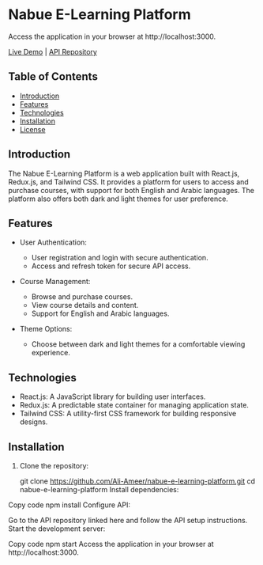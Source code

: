 # Nabue E-Learning Platform

Access the application in your browser at http://localhost:3000.

[Live Demo](https://nabu-paltform.onrender.com/) | [API Repository](link_to_api_repository)

## Table of Contents

- [Introduction](#introduction)
- [Features](#features)
- [Technologies](#technologies)
- [Installation](#installation)
- [License](#license)

## Introduction

The Nabue E-Learning Platform is a web application built with React.js, Redux.js, and Tailwind CSS. It provides a platform for users to access and purchase courses, with support for both English and Arabic languages. The platform also offers both dark and light themes for user preference.

## Features

- User Authentication:
  - User registration and login with secure authentication.
  - Access and refresh token for secure API access.

- Course Management:
  - Browse and purchase courses.
  - View course details and content.
  - Support for English and Arabic languages.
  
- Theme Options:
  - Choose between dark and light themes for a comfortable viewing experience.

## Technologies

- React.js: A JavaScript library for building user interfaces.
- Redux.js: A predictable state container for managing application state.
- Tailwind CSS: A utility-first CSS framework for building responsive designs.

## Installation

1. Clone the repository:

   git clone https://github.com/Ali-Ameer/nabue-e-learning-platform.git
   cd nabue-e-learning-platform
Install dependencies:

Copy code
npm install
Configure API:

Go to the API repository linked here and follow the API setup instructions.
Start the development server:

Copy code
npm start
Access the application in your browser at http://localhost:3000.
